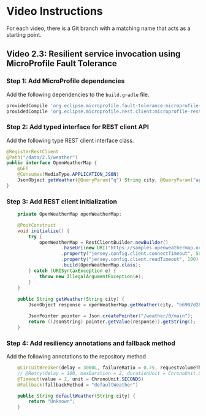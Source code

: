 # Video Instructions

For each video, there is a Git branch with a matching name that acts as a
starting point.

## Video 2.3: Resilient service invocation using MicroProfile Fault Tolerance

### Step 1: Add MicroProfile dependencies 

Add the following dependencies to the `build.gradle` file.

```groovy
providedCompile 'org.eclipse.microprofile.fault-tolerance:microprofile-fault-tolerance-api:1.1.2'
providedCompile 'org.eclipse.microprofile.rest.client:microprofile-rest-client-api:1.1'
```

### Step 2: Add typed interface for REST client API

Add the following type REST client interface class.

```java
@RegisterRestClient
@Path("/data/2.5/weather")
public interface OpenWeatherMap {
    @GET
    @Consumes(MediaType.APPLICATION_JSON)
    JsonObject getWeather(@QueryParam("q") String city, @QueryParam("appid") String appid);
}
```

### Step 3: Add REST client initialization

```java
    private OpenWeatherMap openWeatherMap;

    @PostConstruct
    void initialize() {
        try {
            openWeatherMap = RestClientBuilder.newBuilder()
                    .baseUri(new URI("https://samples.openweathermap.org"))
                    .property("jersey.config.client.connectTimeout", 500)
                    .property("jersey.config.client.readTimeout", 100)
                    .build(OpenWeatherMap.class);
        } catch (URISyntaxException e) {
            throw new IllegalArgumentException(e);
        }
    }
    
    public String getWeather(String city) {
        JsonObject response = openWeatherMap.getWeather(city, "b6907d289e10d714a6e88b30761fae22");

        JsonPointer pointer = Json.createPointer("/weather/0/main");
        return ((JsonString) pointer.getValue(response)).getString();
    }
```

### Step 4: Add resiliency annotations and fallback method

Add the following annotations to the repository method 
```java
    @CircuitBreaker(delay = 3000L, failureRatio = 0.75, requestVolumeThreshold = 10)
    // @Retry(delay = 100, maxDuration = 2, durationUnit = ChronoUnit.SECONDS, maxRetries = 2)
    @Timeout(value = 2, unit = ChronoUnit.SECONDS)
    @Fallback(fallbackMethod = "defaultWeather")
```

```java
    public String defaultWeather(String city) {
        return "Unknown";
    }
```